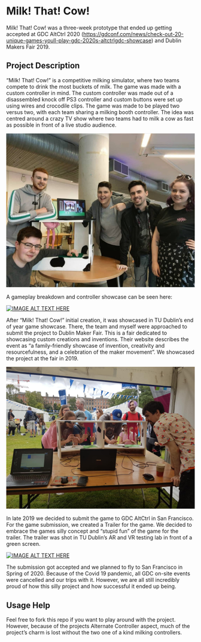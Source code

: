 # Milk! That! Cow!
Milk! That! Cow! was a three-week prototype that ended up getting accepted at GDC AltCtrl 2020 (https://gdconf.com/news/check-out-20-unique-games-youll-play-gdc-2020s-altctrlgdc-showcase) and Dublin Makers Fair 2019.

## Project Description
“Milk! That! Cow!” is a competitive milking simulator, where two teams compete to drink the most buckets of milk. The game was made with a custom controller in mind. The custom controller was made out of a disassembled knock off PS3 controller and custom buttons were set up using wires and crocodile clips. The game was made to be played two versus two, with each team sharing a milking booth controller. The idea was centred around a crazy TV show where two teams had to milk a cow as fast as possible in front of a live studio audience.

![alt text](Images/Milk!That!Cow!TeamPhoto.jpg)

A gameplay breakdown and controller showcase can be seen here:

[![IMAGE ALT TEXT HERE](https://img.youtube.com/vi/h1Phyi8j91w/0.jpg)](https://www.youtube.com/watch?v=h1Phyi8j91w "Milk! That! Cow! Mechanics Tutorial")


After “Milk! That! Cow!” initial creation, it was showcased in TU Dublin’s end of year game showcase. There, the team and myself were approached to submit the project to Dublin Maker Fair. This is a fair dedicated to showcasing custom creations and inventions. Their website describes the event as “a family-friendly showcase of invention, creativity and resourcefulness, and a celebration of the maker movement”. We showcased the project at the fair in 2019.

![alt text](Images/DublinMakerFair-20193.jpg)

In late 2019 we decided to submit the game to GDC AltCtrl in San Francisco. For the game submission, we created a Trailer for the game. We decided to embrace the games silly concept and “stupid fun” of the game for the trailer. The trailer was shot in TU Dublin’s AR and VR testing lab in front of a green screen.

[![IMAGE ALT TEXT HERE](https://img.youtube.com/vi/Hv0y5GdfMD8/0.jpg)](https://www.youtube.com/watch?v=Hv0y5GdfMD8 "Milk! That! Cow! Commercial")

The submission got accepted and we planned to fly to San Francisco in Spring of 2020. Because of the Covid 19 pandemic, all GDC on-site events were cancelled and our trips with it. However, we are all still incredibly proud of how this silly project and how successful it ended up being.

## Usage Help
Feel free to fork this repo if you want to play around with the project. However, because of the projects Alternate Controller aspect, much of the project’s charm is lost without the two one of a kind milking controllers.
